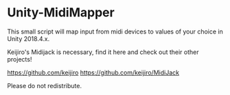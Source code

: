 # Unity-MidiMapper
This small script will map input from midi devices to values of your choice in Unity 2018.4.x.

Keijiro's Midijack is necessary, find it here and check out their other projects!

https://github.com/keijiro
https://github.com/keijiro/MidiJack

Please do not redistribute.
